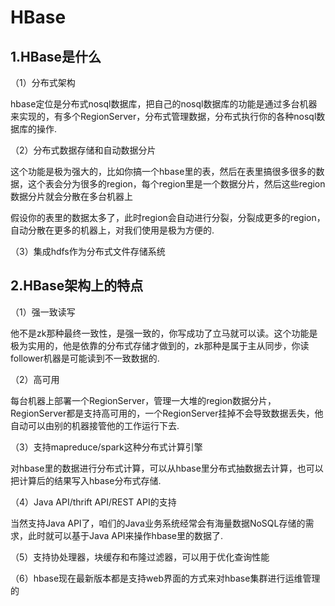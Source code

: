 # HBase

## 1.HBase是什么

（1）分布式架构 

hbase定位是分布式nosql数据库，把自己的nosql数据库的功能是通过多台机器来实现的，有多个RegionServer，分布式管理数据，分布式执行你的各种nosql数据库的操作.

（2）分布式数据存储和自动数据分片 

这个功能是极为强大的，比如你搞一个hbase里的表，然后在表里搞很多很多的数据，这个表会分为很多的region，每个region里是一个数据分片，然后这些region数据分片就会分散在多台机器上

假设你的表里的数据太多了，此时region会自动进行分裂，分裂成更多的region，自动分散在更多的机器上，对我们使用是极为方便的.

（3）集成hdfs作为分布式文件存储系统

## 2.HBase架构上的特点

（1）强一致读写

他不是zk那种最终一致性，是强一致的，你写成功了立马就可以读。这个功能是极为实用的，他是依靠的分布式存储才做到的，zk那种是属于主从同步，你读follower机器是可能读到不一致数据的.

（2）高可用 

每台机器上部署一个RegionServer，管理一大堆的region数据分片，RegionServer都是支持高可用的，一个RegionServer挂掉不会导致数据丢失，他自动可以由别的机器接管他的工作运行下去.

（3）支持mapreduce/spark这种分布式计算引擎

对hbase里的数据进行分布式计算，可以从hbase里分布式抽数据去计算，也可以把计算后的结果写入hbase分布式存储.

（4）Java API/thrift API/REST API的支持 

当然支持Java API了，咱们的Java业务系统经常会有海量数据NoSQL存储的需求，此时就可以基于Java API来操作hbase里的数据了. 

（5）支持协处理器，块缓存和布隆过滤器，可以用于优化查询性能 

（6）hbase现在最新版本都是支持web界面的方式来对hbase集群进行运维管理的